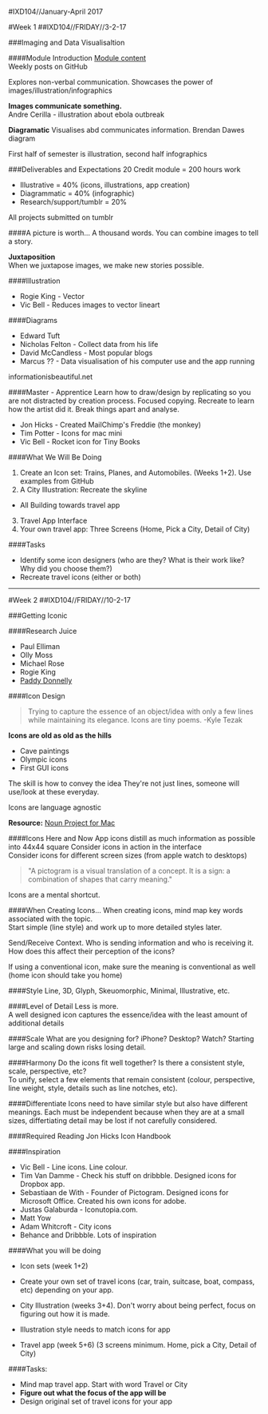 #IXD104//January-April 2017

#Week 1
##IXD104//FRIDAY//3-2-17

###Imaging and Data Visualisaltion

####Module Introduction
[Module content](ixdbelfast.org)    
Weekly posts on GitHub

Explores non-verbal communication. Showcases the power of images/illustration/infographics

**Images communicate something.**   
Andre Cerilla - illustration about ebola outbreak

**Diagramatic**
Visualises abd communicates information. Brendan Dawes diagram

First half of semester is illustration, second half infographics

###Deliverables and Expectations
20 Credit module = 200 hours work 

-   Illustrative = 40% (icons, illustrations, app creation) 
-   Diagrammatic = 40% (infographic)    
-   Research/support/tumblr = 20%  

All projects submitted on tumblr


####A picture is worth...
A thousand words. You can combine images to tell a story.

**Juxtaposition**   
When we juxtapose images, we make new stories possible.

####Illustration

-   Rogie King - Vector
-   Vic Bell - Reduces images to vector lineart

####Diagrams

-   Edward Tuft
-   Nicholas Felton - Collect data from his life
-   David McCandless - Most popular blogs
-   Marcus ?? - Data visualisation of his computer use and the app running

informationisbeautiful.net


####Master - Apprentice
Learn how to draw/design by replicating so you are not distracted by creation process. Focused copying. Recreate to learn how the artist did it. Break things apart and analyse.

-   Jon Hicks - Created MailChimp's Freddie (the monkey)
-   Tim Potter - Icons for mac mini
-   Vic Bell - Rocket icon for Tiny Books


####What We Will Be Doing

1. Create an Icon set: Trains, Planes, and Automobiles. (Weeks 1+2). Use examples from GitHub
2. A City Illustration: Recreate the skyline
  -   All Building towards travel app
3. Travel App Interface
4. Your own travel app: Three Screens (Home, Pick a City, Detail of City)


####Tasks

-   Identify some icon designers (who are they? What is their work like? Why did you choose them?)
-   Recreate travel icons (either or both)

---

#Week 2
##IXD104//FRIDAY//10-2-17

###Getting Iconic

####Research Juice

-   Paul Elliman
-   Olly Moss
-   Michael Rose
-   Rogie King
-   [Paddy Donnelly](http://lefft.com/)


####Icon Design
>Trying to capture the essence of an object/idea with only a few lines while maintaining its elegance.
Icons are tiny poems.
-Kyle Tezak

**Icons are old as old as the hills**
-   Cave paintings
-   Olympic icons
-   First GUI icons

The skill is how to convey the idea 
They're not just lines, someone will use/look at these everyday.

Icons are language agnostic

**Resource:**
[Noun Project for Mac](https://thenounproject.com/)


####Icons Here and Now
App icons distill as much information as possible into 44x44 square 
Consider icons in action in the interface   
Consider icons for different screen sizes (from apple watch to desktops)

>"A pictogram is a visual translation of a concept. It is a sign: a combination of shapes that carry meaning."

Icons are a mental shortcut.


####When Creating Icons...
When creating icons, mind map key words associated with the topic.  
Start simple (line style) and work up to more detailed styles later.

Send/Receive Context. Who is sending information and who is receiving it. How does this affect their perception of the icons?

If using a conventional icon, make sure the meaning is conventional as well (home icon should take you home)

####Style
Line, 3D, Glyph, Skeuomorphic, Minimal, Illustrative, etc.

####Level of Detail
Less is more.   
A well designed icon captures the essence/idea with the least amount of additional details

####Scale
What are you designing for? iPhone? Desktop? Watch? 
Starting large and scaling down risks losing detail.

####Harmony
Do the icons fit well together? Is there a consistent style, scale, perspective, etc?   
To unify, select a few elements that remain consistent (colour, perspective, line weight, style, details such as line notches, etc).

####Differentiate
Icons need to have similar style but also have different meanings. Each must be independent because when they are at a small sizes, differtiating detail may be lost if not carefully considered.


####Required Reading
Jon Hicks Icon Handbook


####Inspiration

-   Vic Bell - Line icons. Line colour.
-   Tim Van Damme - Check his stuff on dribbble. Designed icons for Dropbox app.
-   Sebastiaan de With - Founder of Pictogram. Designed icons for Microsoft Office. Created his own icons for adobe.
-   Justas Galaburda - Iconutopia.com. 
-   Matt Yow
-   Adam Whitcroft - City icons
-   Behance and Dribbble. Lots of inspiration


####What you will be doing

-   Icon sets (week 1+2)
-   Create your own set of travel icons (car, train, suitcase, boat, compass, etc) depending on your app.

-   City Illustration (weeks 3+4). Don't worry about being perfect, focus on figuring out how it is made.
-   Illustration style needs to match icons for app

-   Travel app (week 5+6) (3 screens minimum. Home, pick a City, Detail of City)


####Tasks:
-   Mind map travel app. Start with word Travel or City
-   **Figure out what the focus of the app will be**
-   Design original set of travel icons for your app